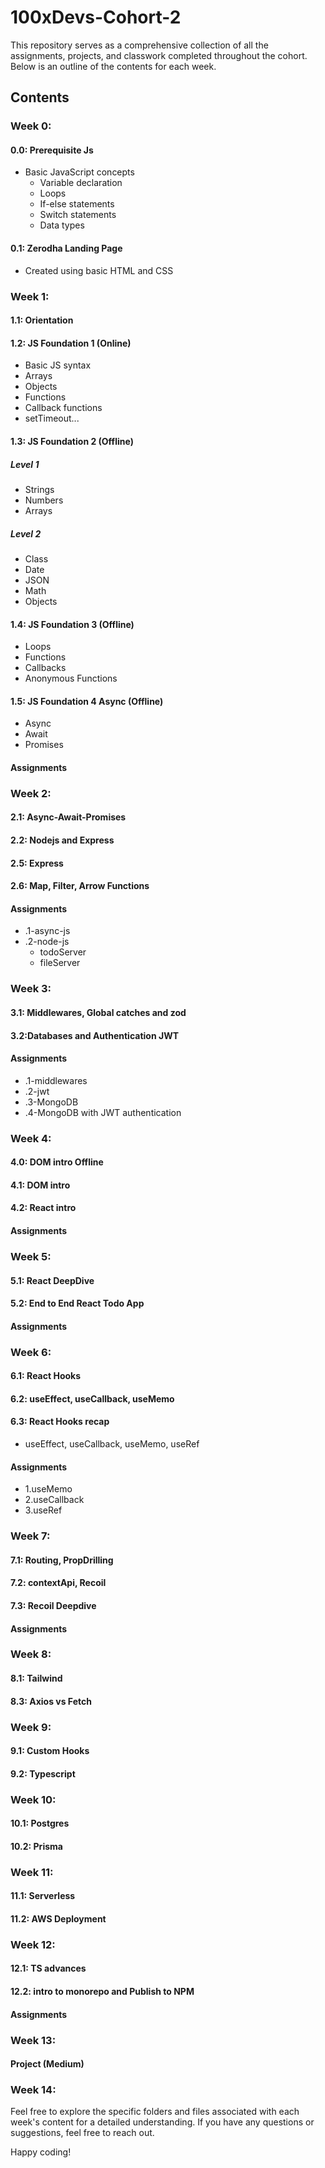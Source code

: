 # 100xDevs-Cohort-2

This repository serves as a comprehensive collection of all the assignments, projects, and classwork completed throughout the cohort. Below is an outline of the contents for each week.

## Contents

### Week 0:

#### 0.0: Prerequisite Js
- Basic JavaScript concepts
  - Variable declaration
  - Loops
  - If-else statements
  - Switch statements
  - Data types

#### 0.1: Zerodha Landing Page
- Created using basic HTML and CSS

### Week 1:

#### 1.1: Orientation

#### 1.2: JS Foundation 1 (Online)
- Basic JS syntax
- Arrays
- Objects
- Functions
- Callback functions
- setTimeout...

#### 1.3: JS Foundation 2 (Offline)
##### Level 1
- Strings
- Numbers
- Arrays
##### Level 2
- Class
- Date
- JSON
- Math
- Objects

#### 1.4: JS Foundation 3 (Offline)
- Loops
- Functions
- Callbacks
- Anonymous Functions

#### 1.5: JS Foundation 4 Async (Offline)
- Async
- Await
- Promises

#### Assignments

### Week 2:

#### 2.1: Async-Await-Promises

#### 2.2: Nodejs and Express

#### 2.5: Express

#### 2.6: Map, Filter, Arrow Functions

#### Assignments
- .1-async-js
- .2-node-js
   - todoServer
   - fileServer

### Week 3:

#### 3.1: Middlewares, Global catches and zod

#### 3.2:Databases and Authentication JWT

#### Assignments
- .1-middlewares
- .2-jwt
- .3-MongoDB
- .4-MongoDB with JWT authentication

### Week 4:

#### 4.0: DOM intro Offline

#### 4.1: DOM intro

#### 4.2: React intro

#### Assignments

### Week 5:

#### 5.1: React DeepDive

#### 5.2: End to End React Todo App

#### Assignments

### Week 6:

#### 6.1: React Hooks

#### 6.2: useEffect, useCallback, useMemo

#### 6.3: React Hooks recap
- useEffect, useCallback, useMemo, useRef

#### Assignments
- 1.useMemo
- 2.useCallback
- 3.useRef

### Week 7:

#### 7.1: Routing, PropDrilling

#### 7.2: contextApi, Recoil

#### 7.3: Recoil Deepdive

#### Assignments

### Week 8:

#### 8.1: Tailwind

#### 8.3: Axios vs Fetch

### Week 9:

#### 9.1: Custom Hooks

#### 9.2: Typescript

### Week 10:

#### 10.1: Postgres

#### 10.2: Prisma

### Week 11:

#### 11.1: Serverless

#### 11.2: AWS Deployment

### Week 12:

#### 12.1: TS advances

#### 12.2: intro to monorepo and Publish to NPM

#### Assignments

### Week 13:

#### Project (Medium)

### Week 14:

Feel free to explore the specific folders and files associated with each week's content for a detailed understanding. If you have any questions or suggestions, feel free to reach out.

Happy coding!
